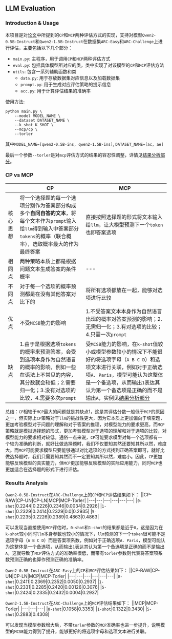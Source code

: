 ## LLM Evaluation
### Introduction & Usage
本项目是对[论文](https://arxiv.org/abs/2210.12353)中所提到的`CP`和`MCP`两种评估方式的实现，支持对模型`Qwen2-0.5B-Instruct`和`Qwen2-1.5B-Instruct`在数据集`ARC-Easy`和`ARC-Challenge`上进行评估，主要包括以下几个部分：

- `main.py`: 主程序，用于调用`CP`和`MCP`两种评估方式
- `eval.py`: 包括具体模型所对应的类，类中实现了对该模型的`CP`和`MCP`评估方法
- `utils`: 包含一系列辅助函数和类
  - `data.py`: 用于存放数据集对应信息以及加载数据集
  - `prompt.py`: 用于生成对应评估策略的提示信息
  - `acc.py`: 用于计算评估结果的准确率

使用方法:
```shell
python main.py \
    --model MODEL_NAME \
    --dataset DATASET_NAME \
    --k_shot K_SHOT \
    --mcp/cp \
    --torler
```
其中`MODEL_NAME=[qwen2-0.5B-ins, qwen2-1.5B-ins]`, `DATASET_NAME=[ac, ae]`

最后一个参数`--torler`是对`mcp`评估方式的结果的容忍性调整，详情见[结果分析部分](#results-analysis)。

### CP vs MCP
| |CP|MCP|
|---|---|---|
|核心思想|将一个选择题的每一个选项分别作为答案部分构成多个**自问自答的文本**，将每个文本作为`prompt`输入给`llm`得到输入中答案部分`tokens`的概率（联合概率），选取概率最大的作为最终答案|直接按照选择题的形式将文本输入给`llm`，让大模型预测下一个`token`也即答案选项|
|相同点|两种策略本质上都是根据问题文本生成答案的条件概率|---|
|不同点|对于每一个选项的概率预测都是在没有其他答案对比下的|将所有选项都放在一起，能够对选项进行比较|
|优点|不受`MCSB`能力的影响|1.不受答案文本本身作为自然语言出现的概率对答案预测的影响；2.无需归一化；3.有对选项的比较；4.只需一次`prompt`|
|缺点|1.由于是根据选项`tokens`的概率来预测答案，会受到选项本身作为自然语言的概率的影响，例如一些在语法上不常见的内容，其分数就会较低；2.需要归一化；3.没有对选项的比较，4.需要多次`prompt`|受`MCSB`能力的影响，在`k-shot`值较小或模型参数较小的情况下不能很好的将选项字母（`A B C D`）和选项文本进行关联，例如对于正确选项`A. Paris`，模型可能认为这整体是一个备选项，从而输出`1`表达其认为第一个备选项是正确的而不是输出`A`，实例见[结果分析部分](#results-analysis)|

总结：`CP`相较于`MCP`最大的问题就是其缺点1，这是其评估分数一般低于`MCP`的原因之一，但实际上`CP`策略对于`llm`的挑战性更大，因为它本质上更加偏向于填空题，更加考验模型对于问题的理解和对于答案的推理，对模型能力的要求更高，而`MCP`策略就是模拟选择题的形式，更加考验模型对于选项的理解和对于选项的比较，对模型能力的要求相对较低。通俗一点来说，`CP`可能要求模型对每一个选项都有一个较为准确的判断，就好比做选择题时，我们不仅要知其然还要知其所以然，难度大。而`MCP`可能要求模型只要能够通过对比选项的方式找到正确答案即可，就好比做选择题时，我们只需要知其然而不一定要知其所以然，难度小。因此，`CP`更加能够反映模型的真实能力，但`MCP`更加能够反映模型的实际应用能力，同时`MCP`也更加适合在选择题的形式下进行评估。

### Results Analysis
`Qwen2-0.5B-Instruct`在`ARC-Challenge`上的`CP`和`MCP`评估结果如下：
||CP-RAW|CP-UN|CP-LN|MCP|MCP-Torler|
|---|---|---|---|---|---|
|`0-shot`|0.2244|0.2226|0.2346|0.0034|0.2926|
|`1-shot`|0.2329|0.2414|0.2329|0.0|0.2935|
|`5-shot`|0.2235|0.2226|0.2389|0.4863|0.4863|

可以发现当直接使用`MCP`评估时，`0-shot`和`1-shot`的结果都是近乎`0`，这是因为在`k-shot`较小同时`llm`本身参数也较小的情况下，`llm`预测的下一个`token`很可能不是选项字母（`A B C D`）而是答案项系数，例如对于正确选项`A. Paris`，模型可能认为这整体是一个备选项，从而输出`1`表达其认为第一个备选项是正确的而不是输出`A`，这就导致了`MCP`评估方式的准确率很低，而带有`torler`参数则代表将答案项系数预测正确的也算作预测正确的准确率。

`Qwen2-0.5B-Instruct`在`ARC-Easy`上的`CP`和`MCP`评估结果如下：
||CP-RAW|CP-UN|CP-LN|MCP|MCP-Torler|
|---|---|---|---|---|---|
|`0-shot`|0.2411|0.2369|0.2352|0.0050|0.2937|
|`1-shot`|0.2331|0.2285|0.2420|0.00126|0.3076|
|`5-shot`|0.2424|0.2335|0.2432|0.0004|0.2937|

`Qwen2-1.5B-Instruct`在`ARC-Challenge`上的`MCP`评估结果如下：
||MCP|MCP-Torler|
|---|---|---|
|`0-shot`|0.1058|0.3353|
|`1-shot`|0.1322|0.3430|
|`5-shot`|0.2883|0.4308|

可以发现当模型参数增大后，不带`torler`参数的`MCP`准确率也进一步提升，说明模型的`MCSB`能力得到了提升，能够更好的将选项字母和选项文本进行关联。